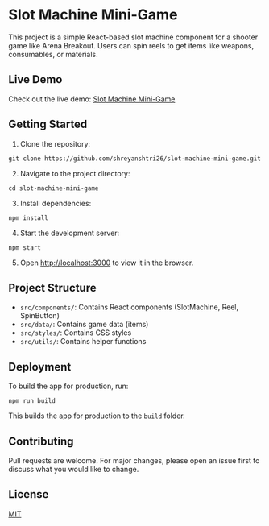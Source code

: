 # Slot Machine Mini-Game

This project is a simple React-based slot machine component for a shooter game like Arena Breakout. Users can spin reels to get items like weapons, consumables, or materials.

## Live Demo
Check out the live demo: [Slot Machine Mini-Game](https://slot-machine-mini-game.vercel.app/)

## Getting Started

1. Clone the repository: 
```
git clone https://github.com/shreyanshtri26/slot-machine-mini-game.git
```

2. Navigate to the project directory: 
```
cd slot-machine-mini-game
```

3. Install dependencies: 
```
npm install
```

4. Start the development server: 
```
npm start
```

5. Open [http://localhost:3000](http://localhost:3000) to view it in the browser.

## Project Structure
- `src/components/`: Contains React components (SlotMachine, Reel, SpinButton)
- `src/data/`: Contains game data (items)
- `src/styles/`: Contains CSS styles
- `src/utils/`: Contains helper functions

## Deployment
To build the app for production, run:
```
npm run build
```

This builds the app for production to the `build` folder.

## Contributing
Pull requests are welcome. For major changes, please open an issue first to discuss what you would like to change.

## License
[MIT](https://choosealicense.com/licenses/mit/)
